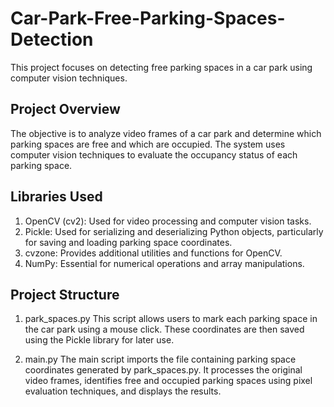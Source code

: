 # Car-Park-Free-Parking-Spaces-Detection
This project focuses on detecting free parking spaces in a car park using computer vision techniques.

## Project Overview
The objective is to analyze video frames of a car park and determine which parking spaces are free and which are occupied. The system uses computer vision techniques to evaluate the occupancy status of each parking space.

## Libraries Used
  1. OpenCV (cv2): Used for video processing and computer vision tasks.
  2. Pickle: Used for serializing and deserializing Python objects, particularly for saving and loading parking space coordinates.
  3. cvzone: Provides additional utilities and functions for OpenCV.
  4. NumPy: Essential for numerical operations and array manipulations.

## Project Structure
  1. park_spaces.py
This script allows users to mark each parking space in the car park using a mouse click. These coordinates are then saved using the Pickle library for later use.

  2. main.py
The main script imports the file containing parking space coordinates generated by park_spaces.py. It processes the original video frames, identifies free and occupied parking spaces using pixel evaluation techniques, and displays the results.
